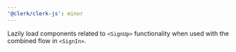 ```yaml
---
'@clerk/clerk-js': minor
---
```


Lazily load components related to `<SignUp>` functionality when used with the combined flow in `<SignIn>`.

